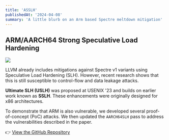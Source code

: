 ```yaml
---
title: 'ASSLH'
publishedAt: '2024-04-08'
summary: 'A little blurb on an Arm based Spectre meltdown mitigation'
---
```


## ARM/AARCH64 Strong Speculative Load Hardening

![](https://github.com/mbhuUM/ArmSSLH/blob/main/logo.png?raw=true)

LLVM already includes mitigations against Spectre v1 variants using Speculative Load Hardening (SLH). However, recent research shows that this is still susceptible to control-flow and data leakage attacks.

**Ultimate SLH (USLH)** was proposed at USENIX '23 and builds on earlier work known as **SSLH**. These enhancements were originally designed for x86 architectures.

To demonstrate that ARM is also vulnerable, we developed several proof-of-concept (PoC) attacks. We then updated the `AARCH64SLH` pass to address the vulnerabilities described in the paper.

👉 [View the GitHub Repository](https://github.com/mbhuUM/ArmSSLH)